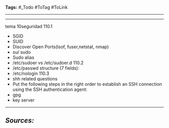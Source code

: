 **Tags:** #_Todo
#ToTag #ToLink 
- - -

- - - 
tema 10seguridad
110.1
- SGID
- SUID
- Discover Open Ports(lsof, fuser,netstat, nmap)
- su/ sudo
- Sudo alias
- /etc/sudoer vs /etc/sudoer.d
110.2
- /etc/passwd structure (7 fields):
- /etc/nologin
110.3
- shh related questions
-  Put the following steps in the right order to establish an SSH connection using the SSH authentication agent:
- gpg
- key server
- - - 
## ***Sources:***